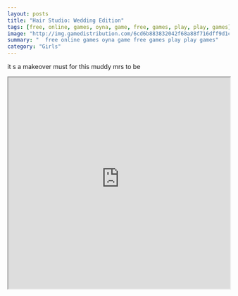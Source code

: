 ```yaml
---
layout: posts
title: "Hair Studio: Wedding Edition"
tags: [free, online, games, oyna, game, free, games, play, play, games]
image: "http://img.gamedistribution.com/6cd6b883832042f68a88f716dff9d1c4.jpg"
summary: "  free online games oyna game free games play play games"
category: "Girls"
---
```


it s a makeover must for this muddy mrs to be

<iframe width="100%" height="480px;" src="http://flash.gamedistribution.com?game=6cd6b883832042f68a88f716dff9d1c4"></iframe>